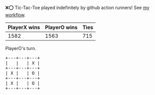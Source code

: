 :x::o: Tic-Tac-Toe played indefinitely by github action runners! See [my workflow](.github/workflows/play.yaml).

|PlayerX wins|PlayerO wins|Ties|
|-|-|-|
|1582|1563|715|

PlayerO's turn.

<pre>
+---+---+---+
|   |   | X |
+---+---+---+
| X |   | O |
+---+---+---+
| X |   | O |
+---+---+---+
</pre>
